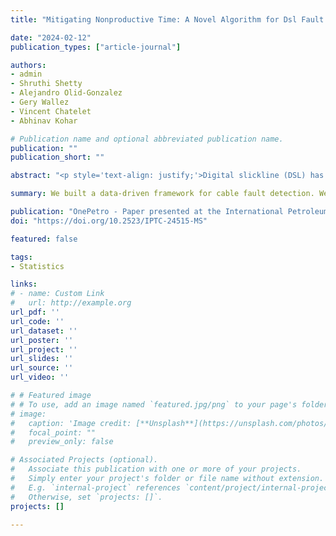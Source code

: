 ```yaml
---
title: "Mitigating Nonproductive Time: A Novel Algorithm for Dsl Fault Detection"

date: "2024-02-12"
publication_types: ["article-journal"]

authors:
- admin
- Shruthi Shetty
- Alejandro Olid-Gonzalez
- Gery Wallez
- Vincent Chatelet
- Abhinav Kohar

# Publication name and optional abbreviated publication name.
publication: ""
publication_short: ""

abstract: "<p style='text-align: justify;'>Digital slickline (DSL) has been introduced to improve the efficiency of intervention operations in both onshore and offshore wells. DSL cables provide a real-time two-way-telemetry path between the acquisition system at the surface and the downhole sensors. Most nonproductive time (NPT) in DSL operations stems from telemetry issues due to cable faults despite the system’s robustness. To address this, we developed a data-driven framework for identifying potential cable damage and its approximate location using the DSL logging telemetry data, including communication signals, pressure, and depth. We tested our method on 992 real-case downhole jobs across almost 30 countries. To validate our method, we compared the method predictions for 60 jobs with labeled potential faults (i.e., cable damage), reaching an accuracy of 98% when considering whether the job has a fault. Thus, our framework enhances cable management, reducing NPT and associated costs.</p>"

summary: We built a data-driven framework for cable fault detection. We validated our approach using 60 random labeled files, achieving 98% for both accuracy and F1-score.

publication: "OnePetro - Paper presented at the International Petroleum Technology (IPTC) Conference, Dhahran, Saudi Arabia, February 2024."
doi: "https://doi.org/10.2523/IPTC-24515-MS"

featured: false

tags:
- Statistics

links:
# - name: Custom Link
#   url: http://example.org
url_pdf: ''
url_code: ''
url_dataset: ''
url_poster: ''
url_project: ''
url_slides: ''
url_source: ''
url_video: ''

# # Featured image
# # To use, add an image named `featured.jpg/png` to your page's folder. 
# image:
#   caption: 'Image credit: [**Unsplash**](https://unsplash.com/photos/jdD8gXaTZsc)'
#   focal_point: ""
#   preview_only: false

# Associated Projects (optional).
#   Associate this publication with one or more of your projects.
#   Simply enter your project's folder or file name without extension.
#   E.g. `internal-project` references `content/project/internal-project/index.md`.
#   Otherwise, set `projects: []`.
projects: []

---
```


